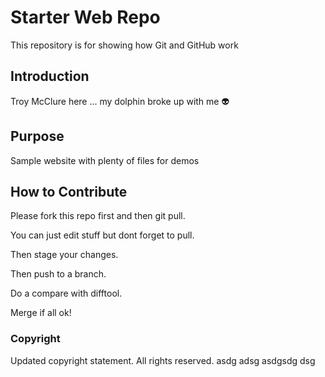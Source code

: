 # Starter Web Repo

This repository is for showing how Git and GitHub work

## Introduction

Troy McClure here ... my dolphin broke up with me :alien:

## Purpose

Sample website with plenty of files for demos

## How to Contribute

Please fork this repo first and then git pull.

You can just edit stuff but dont forget to pull.  

Then stage your changes.

Then push to a branch.

Do a compare with difftool.

Merge if all ok!

### Copyright

Updated copyright statement. All rights reserved.
asdg adsg asdgsdg dsg 
